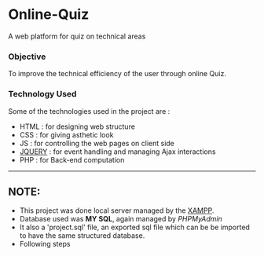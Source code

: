# Online-Quiz
A web platform for quiz on technical areas

### Objective
To improve the technical efficiency of the user through online Quiz.

### Technology Used
Some of the technologies used in the project are : 
  - HTML      : for designing web structure 
  - CSS       : for giving asthetic look
  - JS        : for controlling the web pages on client side
  - [JQUERY]  : for event handling and managing Ajax interactions
  - PHP       : for Back-end computation
  
***  
  
## NOTE:
  * This project was done local server managed by the [XAMPP].
  * Database used was **MY SQL**, again managed by _PHPMyAdmin_
  * It also a 'project.sql' file, an exported sql file which can be be imported to have the same structured database.
  * Following steps 
  
[//]: # 

  [JQUERY]: <https://jquery.com/>
  [XAMPP]: <https://sourceforge.net/projects/xampp/>
